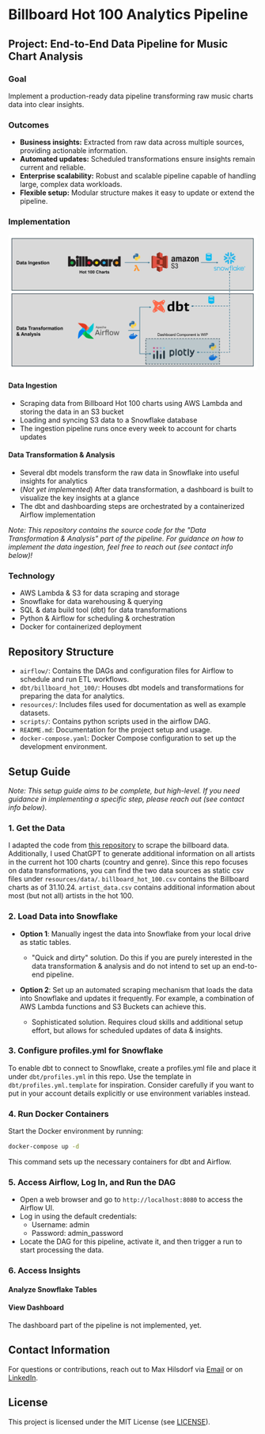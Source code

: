 # Billboard Hot 100 Analytics Pipeline

## Project: End-to-End Data Pipeline for Music Chart Analysis 
### Goal
Implement a production-ready data pipeline transforming raw music charts data into clear insights.
### Outcomes
* **Business insights:** Extracted from raw data across multiple sources, providing actionable information.
* **Automated updates:** Scheduled transformations ensure insights remain current and reliable.
* **Enterprise scalability:** Robust and scalable pipeline capable of handling large, complex data workloads.
* **Flexible setup:** Modular structure makes it easy to update or extend the pipeline.
### Implementation
<img src="resources/pipeline_graphic.jpg" alt="PLACEHOLDER: Billboard Hot 100 Data Pipeline" width="700">

#### Data Ingestion
* Scraping data from Billboard Hot 100 charts using AWS Lambda and storing the data in an S3 bucket
* Loading and syncing S3 data to a Snowflake database
* The ingestion pipeline runs once every week to account for charts updates
#### Data Transformation & Analysis
* Several dbt models transform the raw data in Snowflake into useful insights for analytics
* (*Not yet implemented*) After data transformation, a dashboard is built to visualize the key insights at a glance
* The dbt and dashboarding steps are orchestrated by a containerized Airflow implementation

*Note: This repository contains the source code for the "Data Transformation & Analysis" part of the pipeline. For guidance on how to implement the data ingestion, feel free to reach out (see contact info below)!*

### Technology
* AWS Lambda & S3 for data scraping and storage
* Snowflake for data warehousing & querying
* SQL & data build tool (dbt) for data transformations
* Python & Airflow for scheduling & orchestration
* Docker for containerized deployment

## Repository Structure
* `airflow/`: Contains the DAGs and configuration files for Airflow to schedule and run ETL workflows.
* `dbt/billboard_hot_100/`: Houses dbt models and transformations for preparing the data for analytics.
* `resources/`: Includes files used for documentation as well as example datasets.
* `scripts/`: Contains python scripts used in the airflow DAG.
* `README.md`: Documentation for the project setup and usage.
* `docker-compose.yaml`: Docker Compose configuration to set up the development environment.

## Setup Guide
*Note: This setup guide aims to be complete, but high-level. If you need guidance in implementing a specific step, please reach out (see contact info below)*.
### 1. Get the Data
I adapted the code from [this repository](https://github.com/jsubroto/billboard-hot-100-web-scraper/tree/main) to scrape the billboard data. Additionally, I used ChatGPT to generate additional information on all artists in the current hot 100 charts (country and genre). Since this repo focuses on data transformations, you can find the two data sources as static csv files under `resources/data/`. `billboard_hot_100.csv` contains the Billboard charts as of 31.10.24. `artist_data.csv` contains additional information about most (but not all) artists in the hot 100.
### 2. Load Data into Snowflake
* **Option 1**: Manually ingest the data into Snowflake from your local drive as static tables.
  * "Quick and dirty" solution. Do this if you are purely interested in the data transformation & analysis and do not intend to set up an end-to-end pipeline.

* **Option 2**: Set up an automated scraping mechanism that loads the data into Snowflake and updates it frequently. For example, a combination of AWS Lambda functions and S3 Buckets can achieve this.
  * Sophisticated solution. Requires cloud skills and additional setup effort, but allows for scheduled updates of data & insights.

### 3. Configure profiles.yml for Snowflake
To enable dbt to connect to Snowflake, create a profiles.yml file and place it under `dbt/profiles.yml` in this repo. Use the template in `dbt/profiles.yml.template` for inspiration. Consider carefully if you want to put in your account details explicitly or use environment variables instead.

### 4. Run Docker Containers
Start the Docker environment by running:

```bash
docker-compose up -d
```
This command sets up the necessary containers for dbt and Airflow.

### 5. Access Airflow, Log In, and Run the DAG
* Open a web browser and go to `http://localhost:8080` to access the Airflow UI.
* Log in using the default credentials:
    * Username: admin
    * Password: admin_password
* Locate the DAG for this pipeline, activate it, and then trigger a run to start processing the data.

### 6. Access Insights
#### Analyze Snowflake Tables

#### View Dashboard
The dashboard part of the pipeline is not implemented, yet.

## Contact Information
For questions or contributions, reach out to Max Hilsdorf via [Email](mailto:m.hilsdorf1@gmail.com) or on [LinkedIn](https://www.linkedin.com/in/max-hilsdorf/).

## License
This project is licensed under the MIT License (see [LICENSE](LICENSE)).
